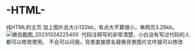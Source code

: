 # -HTML-
纯HTML的主页
加上图片总大小132kb，有点大不算很小，单网页3.26kb。
![微信截图_20231024225400](https://github.com/907609732/-HTML-/assets/109679346/d42070a1-f9c1-42f8-a1b7-b0bfcd671ff8) 
代码注释写的非常清楚，小白没有写过代码的人都可以修改使用。
不会可以问我，背景直接原名替换背景图片文件就可以修改
